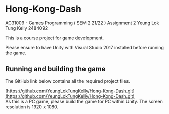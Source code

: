 # Hong-Kong-Dash
AC31009 - Games Programming ( SEM 2 21/22 ) Assignment 2 Yeung Lok Tung Kelly 2484092

This is a course project for game development.

Please ensure to have Unity with Visual Studio 2017 installed before running the game. 

## Running and building the game

The GitHub link below contains all the required project files.

[https://github.com/YeungLokTungKelly/Hong-Kong-Dash.git](https://github.com/YeungLokTungKelly/Hong-Kong-Dash.git)
\
As this is a PC game, please build the game for PC within Unity. The screen resolution is 1920 x 1080. 
